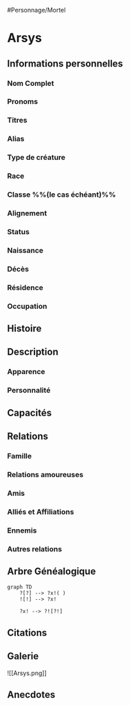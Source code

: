 #Personnage/Mortel 

# Arsys

## Informations personnelles
### Nom Complet
### Pronoms
### Titres
### Alias
### Type de créature
### Race
### Classe %%(le cas échéant)%%
### Alignement
### Status
### Naissance
### Décès
### Résidence
### Occupation

## Histoire

## Description
### Apparence

### Personnalité

## Capacités

## Relations
### Famille
### Relations amoureuses
### Amis
### Alliés et Affiliations
### Ennemis
### Autres relations

## Arbre Généalogique
```mermaid
graph TD
    ?[?] --> ?x!( )
    ![!] --> ?x!

    ?x! --> ?![?!]
```

## Citations

## Galerie

![[Arsys.png]]

## Anecdotes

